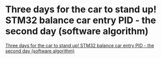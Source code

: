 # Three days for the car to stand up! STM32 balance car entry PID - the second day (software algorithm)
[Three days for the car to stand up! STM32 balance car entry PID - the second day (software algorithm)](https://aiwithcloud.com/2022/09/16/three_days_for_the_car_to_stand_up_stm32_balance_car_entry_pid___the_second_day_software_algorithm/)